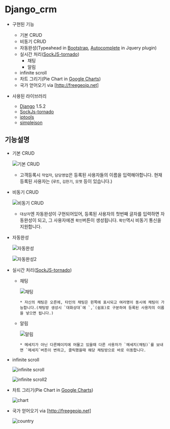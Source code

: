 Django_crm
==========

* 구현된 기능
  * 기본 CRUD
  * 비동기 CRUD
  * 자동완성(Typeahead in [Bootstrap][], [Autocomplete] in Jquery plugin)
  * 실시간 처리([SockJS-tornado])
      * 채팅
      * 알림
  * infinite scroll
  * 차트 그리기(Pie Chart in [Google Charts])
  * 국가 얻어오기 via [http://freegeoip.net]

* 사용된 라이브러리
    * [Django](https://www.djangoproject.com) 1.5.2
    * [SockJs-tornado](https://github.com/mrjoes/sockjs-tornado)
    * [iptools](https://github.com/bd808/python-iptools)
    * [simplejson](http://simplejson.readthedocs.org/)

기능설명
--------
* 기본 CRUD

  ![기본 CRUD](http://img.naver.net/static/www/u/2013/0819/nmms_111143893.gif)
    
  * 고객등록시 `작업자`, `담당영업`은 등록된 사용자들의 이름을 입력해야합니다. 현재 등록된 사용자는 (`루트`, `김한기`, `모젯` 등이 있습니다.)

* 비동기 CRUD

  ![비동기 CRUD](http://img.naver.net/static/www/u/2013/0819/nmms_111143893.gif)

  * `대상자`엔 자동완성이 구현되어있어, 등록된 사용자의 첫번째 글자를 입력하면 자동완성이 되고, 그 사용자에겐 `확인`버튼이 생성됩니다. `확인`역시 비동기 통신을 지원합니다.

* 자동완성

  ![자동완성](http://img.naver.net/static/www/u/2013/0819/nmms_111143893.gif)

  ![자동완성2](http://img.naver.net/static/www/u/2013/0819/nmms_111143893.gif)

* 실시간 처리([SockJS-tornado])
    * 채팅

      ![채팅](http://img.naver.net/static/www/u/2013/0819/nmms_111143893.gif)

          * 자신의 채팅은 오른에, 타인의 채팅은 왼쪽에 표시되고 여러명이 동시에 채팅이 가능합니다.(채팅방 생성시 `대화상대`에 `,`(쉼표)로 구분하여 등록된 사용자의 이름을 넣으면 됩니다.)

    * 알림

      ![알림](http://img.naver.net/static/www/u/2013/0819/nmms_111143893.gif)

          * 메세지가 아닌 다른페이지에 머물고 있을때 다른 사용자가 `메세지(채팅)`를 보내면 `메세지`버튼이 변하고, 클릭했을때 해당 채팅방으로 바로 이동합니다.

* infinite scroll

  ![infinite scroll](http://img.naver.net/static/www/u/2013/0819/nmms_111143893.gif)

  ![infinite scroll2](http://img.naver.net/static/www/u/2013/0819/nmms_111143893.gif)

* 차트 그리기(Pie Chart in [Google Charts])

  ![chart](http://img.naver.net/static/www/u/2013/0819/nmms_111143893.gif)

* 국가 얻어오기 via [http://freegeoip.net]

  ![country](http://img.naver.net/static/www/u/2013/0819/nmms_111143893.gif)


[Bootstrap]: http://getbootstrap.com
[Autocomplete]: http://bassistance.de/jquery-plugins/jquery-plugin-autocomplete
[SockJS-tornado]: https://github.com/mrjoes/sockjs-tornado
[Google Charts]: https://google-developers.appspot.com/chart/
[http://freegeoip.net]: http://freegeoip.net